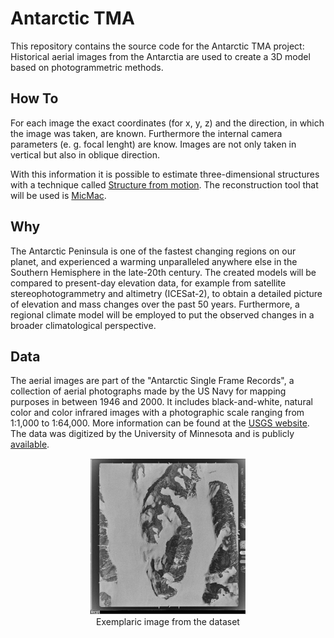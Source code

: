 # Antarctic TMA
This repository contains the source code for the Antarctic TMA project:<br>
Historical aerial images from the Antarctia are used to create a 3D model based on photogrammetric methods.

## How To
For each image the exact coordinates (for x, y, z) and the direction, in which the image was taken, are known. Furthermore the internal camera parameters (e. g. focal lenght) are know. Images are not only taken in vertical but also in oblique direction. 

With this information it is possible to estimate three-dimensional structures with a technique called [Structure from motion](https://en.wikipedia.org/wiki/Structure_from_motion). The reconstruction tool that will be used is [MicMac](https://micmac.ensg.eu/index.php/Accueil).

## Why
The Antarctic Peninsula is one of the fastest changing regions on our planet, and experienced a warming unparalleled anywhere else in the Southern Hemisphere in the late-20th century. The created models will be compared to present-day elevation data, for example from satellite stereophotogrammetry and altimetry (ICESat-2), to obtain a detailed picture of elevation and mass changes over the past 50 years. Furthermore, a regional climate model will be employed to put the observed changes in a broader climatological perspective.  

## Data
The aerial images are part of the "Antarctic Single Frame Records", a collection of aerial photographs made by the US Navy for mapping purposes in between 1946 and 2000. 
It includes black-and-white, natural color and color infrared images with a photographic scale ranging from 1:1,000 to 1:64,000. More information can be found at the [USGS website](https://www.usgs.gov/centers/eros/science/usgs-eros-archive-aerial-photography-antarctic-single-frame-records?qt-science_center_objects=0#qt-science_center_objects). The data was digitized by the University of Minnesota and is publicly [available](https://www.pgc.umn.edu/data/aerial/).

<p align="center">
<img src="https://github.com/fdahle/Antarctic_TMA/blob/main/example_image.PNG" width="250" height="250"/><br>
<span>Exemplaric image from the dataset</span>
</p>

